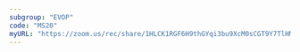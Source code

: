 ```yaml
---
subgroup: "EVOP"
code: "MS20"
myURL: "https://zoom.us/rec/share/1HLCK1RGF6H9thGYqi3bu9XcM0sCGT9Y7TlHMk5KjkS-hEFnzKDW0oO5wzt-WXJB.ItMvCrlnVtAbDkXu?startTime=1623954827000"
---
```

